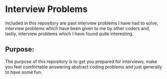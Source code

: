 # Interview Problems
Included in this repository are past interview problems I have had to solve, 
interview problems which have been given to me by other coders and, lastly, 
interview problems which I have found quite interesting.

## Purpose:
The purpose of this repository is to get you prepared for interviews, make you feel comfortable 
answering abstract coding problems and just generally to have some fun.